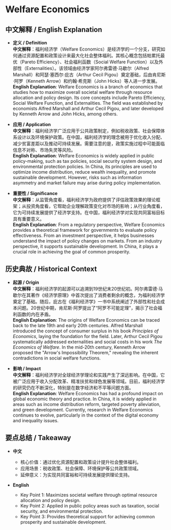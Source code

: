 # Welfare Economics

## 中文解释 / English Explanation

* **定义 / Definition**  
  **中文解释**：福利经济学（Welfare Economics）是经济学的一个分支，研究如何通过资源配置和政策设计来最大化社会整体福利。其核心概念包括帕累托最优（Pareto Efficiency）、社会福利函数（Social Welfare Function）以及外部性（Externalities）。该领域由经济学家阿尔弗雷德·马歇尔（Alfred Marshall）和阿瑟·塞西尔·庇古（Arthur Cecil Pigou）奠定基础，后由肯尼斯·阿罗（Kenneth Arrow）和约翰·希克斯（John Hicks）等人进一步发展。  
  **English Explanation**: Welfare Economics is a branch of economics that studies how to maximize overall societal welfare through resource allocation and policy design. Its core concepts include Pareto Efficiency, Social Welfare Function, and Externalities. The field was established by economists Alfred Marshall and Arthur Cecil Pigou, and later developed by Kenneth Arrow and John Hicks, among others.

* **应用 / Application**  
  **中文解释**：福利经济学广泛应用于公共政策制定，例如税收政策、社会保障体系设计以及环境保护政策。在中国，福利经济学的理念被用于优化收入分配、减少贫富差距以及推动可持续发展。需要注意的是，政策实施过程中可能面临信息不对称、市场失灵等风险。  
  **English Explanation**: Welfare Economics is widely applied in public policy-making, such as tax policies, social security system design, and environmental protection policies. In China, its principles are used to optimize income distribution, reduce wealth inequality, and promote sustainable development. However, risks such as information asymmetry and market failure may arise during policy implementation.

* **重要性 / Significance**  
  **中文解释**：从监管角度看，福利经济学为政府提供了评估政策效果的理论框架；从投资角度看，它帮助企业理解政策变化对市场的影响；从行业角度看，它为可持续发展提供了经济学支持。在中国，福利经济学对实现共同富裕目标具有重要意义。  
  **English Explanation**: From a regulatory perspective, Welfare Economics provides a theoretical framework for governments to evaluate policy effectiveness. From an investment perspective, it helps businesses understand the impact of policy changes on markets. From an industry perspective, it supports sustainable development. In China, it plays a crucial role in achieving the goal of common prosperity.

## 历史典故 / Historical Context

* **起源 / Origin**  
  **中文解释**：福利经济学的起源可以追溯到19世纪末20世纪初。阿尔弗雷德·马歇尔在其著作《经济学原理》中首次提出了消费者剩余的概念，为福利经济学奠定了基础。随后，庇古在《福利经济学》一书中系统阐述了外部性和社会成本问题。20世纪中期，肯尼斯·阿罗提出了“阿罗不可能定理”，揭示了社会福利函数的内在矛盾。  
  **English Explanation**: The origins of Welfare Economics can be traced back to the late 19th and early 20th centuries. Alfred Marshall introduced the concept of consumer surplus in his book *Principles of Economics*, laying the foundation for the field. Later, Arthur Cecil Pigou systematically addressed externalities and social costs in his work *The Economics of Welfare*. In the mid-20th century, Kenneth Arrow proposed the "Arrow's Impossibility Theorem," revealing the inherent contradictions in social welfare functions.

* **影响 / Impact**  
  **中文解释**：福利经济学对全球经济学理论和实践产生了深远影响。在中国，它被广泛应用于收入分配改革、精准扶贫和绿色发展等领域。目前，福利经济学的研究仍在不断深化，特别是在数字经济和不平等问题方面。  
  **English Explanation**: Welfare Economics has had a profound impact on global economic theory and practice. In China, it is widely applied in areas such as income distribution reform, targeted poverty alleviation, and green development. Currently, research in Welfare Economics continues to evolve, particularly in the context of the digital economy and inequality issues.

## 要点总结 / Takeaway

* **中文**  
  - 核心价值：通过优化资源配置和政策设计提升社会整体福利。  
  - 应用场景：税收政策、社会保障、环境保护等公共政策领域。  
  - 延伸意义：为实现共同富裕和可持续发展提供理论支持。  

* **English**  
  - Key Point 1: Maximizes societal welfare through optimal resource allocation and policy design.  
  - Key Point 2: Applied in public policy areas such as taxation, social security, and environmental protection.  
  - Key Point 3: Provides theoretical support for achieving common prosperity and sustainable development.